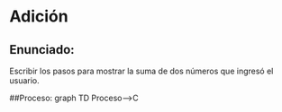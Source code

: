 # Adición

## Enunciado:
Escribir los pasos para mostrar la suma de dos números que ingresó el usuario.

##Proceso:
graph TD
    Proceso-->C
